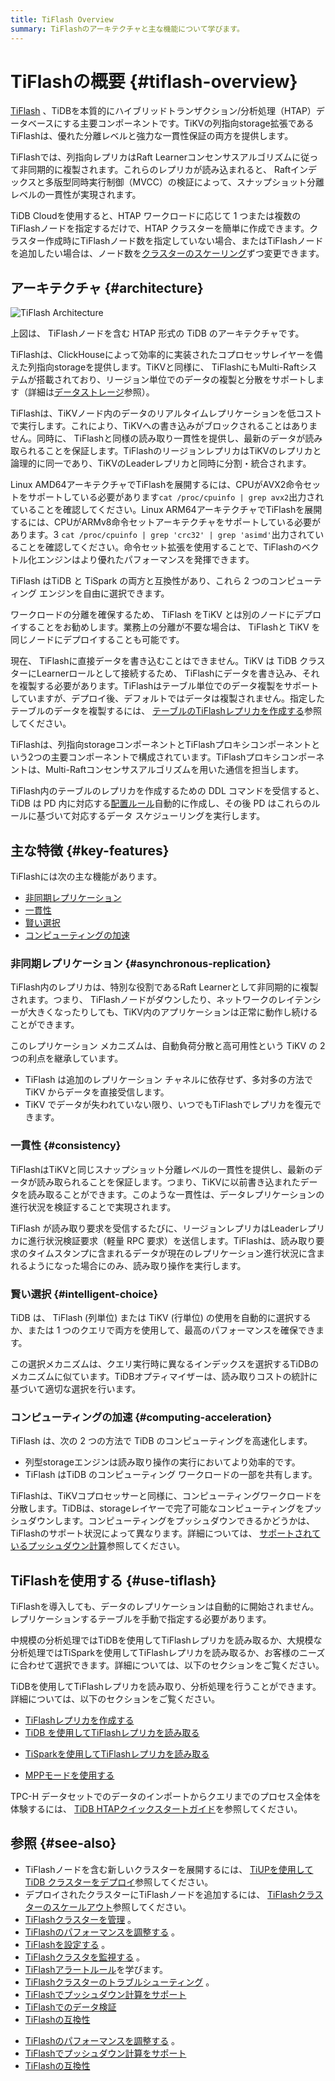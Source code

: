 ```yaml
---
title: TiFlash Overview
summary: TiFlashのアーキテクチャと主な機能について学びます。
---
```


# TiFlashの概要 {#tiflash-overview}

[TiFlash](https://github.com/pingcap/tiflash) 、TiDBを本質的にハイブリッドトランザクション/分析処理（HTAP）データベースにする主要コンポーネントです。TiKVの列指向storage拡張であるTiFlashは、優れた分離レベルと強力な一貫性保証の両方を提供します。

TiFlashでは、列指向レプリカはRaft Learnerコンセンサスアルゴリズムに従って非同期的に複製されます。これらのレプリカが読み込まれると、 Raftインデックスと多版型同時実行制御（MVCC）の検証によって、スナップショット分離レベルの一貫性が実現されます。

<CustomContent platform="tidb-cloud">

TiDB Cloudを使用すると、HTAP ワークロードに応じて 1 つまたは複数のTiFlashノードを指定するだけで、HTAP クラスターを簡単に作成できます。クラスター作成時にTiFlashノード数を指定していない場合、またはTiFlashノードを追加したい場合は、ノード数を[クラスターのスケーリング](/tidb-cloud/scale-tidb-cluster.md)ずつ変更できます。

</CustomContent>

## アーキテクチャ {#architecture}

![TiFlash Architecture](https://docs-download.pingcap.com/media/images/docs/tidb-storage-architecture-1.png)

上図は、 TiFlashノードを含む HTAP 形式の TiDB のアーキテクチャです。

TiFlashは、ClickHouseによって効率的に実装されたコプロセッサレイヤーを備えた列指向storageを提供します。TiKVと同様に、 TiFlashにもMulti-Raftシステムが搭載されており、リージョン単位でのデータの複製と分散をサポートします（詳細は[データストレージ](https://www.pingcap.com/blog/tidb-internal-data-storage/)参照）。

TiFlashは、TiKVノード内のデータのリアルタイムレプリケーションを低コストで実行します。これにより、TiKVへの書き込みがブロックされることはありません。同時に、 TiFlashと同様の読み取り一貫性を提供し、最新のデータが読み取られることを保証します。TiFlashのリージョンレプリカはTiKVのレプリカと論理的に同一であり、TiKVのLeaderレプリカと同時に分割・統合されます。

Linux AMD64アーキテクチャでTiFlashを展開するには、CPUがAVX2命令セットをサポートしている必要があります`cat /proc/cpuinfo | grep avx2`出力されていることを確認してください。Linux ARM64アーキテクチャでTiFlashを展開するには、CPUがARMv8命令セットアーキテクチャをサポートしている必要があります。3 `cat /proc/cpuinfo | grep 'crc32' | grep 'asimd'`出力されていることを確認してください。命令セット拡張を使用することで、TiFlashのベクトル化エンジンはより優れたパフォーマンスを発揮できます。

<CustomContent platform="tidb">

TiFlash はTiDB と TiSpark の両方と互換性があり、これら 2 つのコンピューティング エンジンを自由に選択できます。

</CustomContent>

ワークロードの分離を確保するため、 TiFlash をTiKV とは別のノードにデプロイすることをお勧めします。業務上の分離が不要な場合は、 TiFlashと TiKV を同じノードにデプロイすることも可能です。

現在、 TiFlashに直接データを書き込むことはできません。TiKV は TiDB クラスターにLearnerロールとして接続するため、 TiFlashにデータを書き込み、それを複製する必要があります。TiFlashはテーブル単位でのデータ複製をサポートしていますが、デプロイ後、デフォルトではデータは複製されません。指定したテーブルのデータを複製するには、 [テーブルのTiFlashレプリカを作成する](/tiflash/create-tiflash-replicas.md#create-tiflash-replicas-for-tables)参照してください。

TiFlashは、列指向storageコンポーネントとTiFlashプロキシコンポーネントという2つの主要コンポーネントで構成されています。TiFlashプロキシコンポーネントは、Multi-Raftコンセンサスアルゴリズムを用いた通信を担当します。

TiFlash内のテーブルのレプリカを作成するための DDL コマンドを受信すると、TiDB は PD 内に対応する[配置ルール](https://docs.pingcap.com/tidb/stable/configure-placement-rules)自動的に作成し、その後 PD はこれらのルールに基づいて対応するデータ スケジューリングを実行します。

## 主な特徴 {#key-features}

TiFlashには次の主な機能があります。

-   [非同期レプリケーション](#asynchronous-replication)
-   [一貫性](#consistency)
-   [賢い選択](#intelligent-choice)
-   [コンピューティングの加速](#computing-acceleration)

### 非同期レプリケーション {#asynchronous-replication}

TiFlash内のレプリカは、特別な役割であるRaft Learnerとして非同期的に複製されます。つまり、 TiFlashノードがダウンしたり、ネットワークのレイテンシーが大きくなったりしても、TiKV内のアプリケーションは正常に動作し続けることができます。

このレプリケーション メカニズムは、自動負荷分散と高可用性という TiKV の 2 つの利点を継承しています。

-   TiFlash は追加のレプリケーション チャネルに依存せず、多対多の方法で TiKV からデータを直接受信します。
-   TiKV でデータが失われていない限り、いつでもTiFlashでレプリカを復元できます。

### 一貫性 {#consistency}

TiFlashはTiKVと同じスナップショット分離レベルの一貫性を提供し、最新のデータが読み取られることを保証します。つまり、TiKVに以前書き込まれたデータを読み取ることができます。このような一貫性は、データレプリケーションの進行状況を検証することで実現されます。

TiFlash が読み取り要求を受信するたびに、リージョンレプリカはLeaderレプリカに進行状況検証要求（軽量 RPC 要求）を送信します。TiFlashは、読み取り要求のタイムスタンプに含まれるデータが現在のレプリケーション進行状況に含まれるようになった場合にのみ、読み取り操作を実行します。

### 賢い選択 {#intelligent-choice}

TiDB は、 TiFlash (列単位) または TiKV (行単位) の使用を自動的に選択するか、または 1 つのクエリで両方を使用して、最高のパフォーマンスを確保できます。

この選択メカニズムは、クエリ実行時に異なるインデックスを選択するTiDBのメカニズムに似ています。TiDBオプティマイザーは、読み取りコストの統計に基づいて適切な選択を行います。

### コンピューティングの加速 {#computing-acceleration}

TiFlash は、次の 2 つの方法で TiDB のコンピューティングを高速化します。

-   列型storageエンジンは読み取り操作の実行においてより効率的です。
-   TiFlash はTiDB のコンピューティング ワークロードの一部を共有します。

TiFlashは、TiKVコプロセッサーと同様に、コンピューティングワークロードを分散します。TiDBは、storageレイヤーで完了可能なコンピューティングをプッシュダウンします。コンピューティングをプッシュダウンできるかどうかは、 TiFlashのサポート状況によって異なります。詳細については、 [サポートされているプッシュダウン計算](/tiflash/tiflash-supported-pushdown-calculations.md)参照してください。

## TiFlashを使用する {#use-tiflash}

TiFlashを導入しても、データのレプリケーションは自動的に開始されません。レプリケーションするテーブルを手動で指定する必要があります。

<CustomContent platform="tidb">

中規模の分析処理ではTiDBを使用してTiFlashレプリカを読み取るか、大規模な分析処理ではTiSparkを使用してTiFlashレプリカを読み取るか、お客様のニーズに合わせて選択できます。詳細については、以下のセクションをご覧ください。

</CustomContent>

<CustomContent platform="tidb-cloud">

TiDBを使用してTiFlashレプリカを読み取り、分析処理を行うことができます。詳細については、以下のセクションをご覧ください。

</CustomContent>

-   [TiFlashレプリカを作成する](/tiflash/create-tiflash-replicas.md)
-   [TiDB を使用してTiFlashレプリカを読み取る](/tiflash/use-tidb-to-read-tiflash.md)

<CustomContent platform="tidb">

-   [TiSparkを使用してTiFlashレプリカを読み取る](/tiflash/use-tispark-to-read-tiflash.md)

</CustomContent>

-   [MPPモードを使用する](/tiflash/use-tiflash-mpp-mode.md)

<CustomContent platform="tidb">

TPC-H データセットでのデータのインポートからクエリまでのプロセス全体を体験するには、 [TiDB HTAPクイックスタートガイド](/quick-start-with-htap.md)を参照してください。

</CustomContent>

## 参照 {#see-also}

<CustomContent platform="tidb">

-   TiFlashノードを含む新しいクラスターを展開するには、 [TiUPを使用して TiDB クラスターをデプロイ](/production-deployment-using-tiup.md)参照してください。
-   デプロイされたクラスターにTiFlashノードを追加するには、 [TiFlashクラスターのスケールアウト](/scale-tidb-using-tiup.md#scale-out-a-tiflash-cluster)参照してください。
-   [TiFlashクラスターを管理](/tiflash/maintain-tiflash.md) 。
-   [TiFlashのパフォーマンスを調整する](/tiflash/tune-tiflash-performance.md) 。
-   [TiFlashを設定する](/tiflash/tiflash-configuration.md) 。
-   [TiFlashクラスタを監視する](/tiflash/monitor-tiflash.md) 。
-   [TiFlashアラートルール](/tiflash/tiflash-alert-rules.md)を学びます。
-   [TiFlashクラスターのトラブルシューティング](/tiflash/troubleshoot-tiflash.md) 。
-   [TiFlashでプッシュダウン計算をサポート](/tiflash/tiflash-supported-pushdown-calculations.md)
-   [TiFlashでのデータ検証](/tiflash/tiflash-data-validation.md)
-   [TiFlashの互換性](/tiflash/tiflash-compatibility.md)

</CustomContent>

<CustomContent platform="tidb-cloud">

-   [TiFlashのパフォーマンスを調整する](/tiflash/tune-tiflash-performance.md) 。
-   [TiFlashでプッシュダウン計算をサポート](/tiflash/tiflash-supported-pushdown-calculations.md)
-   [TiFlashの互換性](/tiflash/tiflash-compatibility.md)

</CustomContent>
